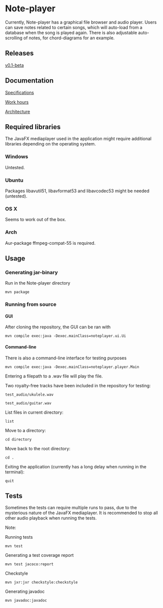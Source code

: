 # Note-player

Currently, Note-player has a graphical file browser and audio player. Users can save notes related to certain songs, which will auto-load from a database when the song is played again. There is also adjustable auto-scrolling of notes, for chord-diagrams for an example.

## Releases

[v0.1-beta](https://github.com/Teo44/ot-harjoitustyo/releases/tag/v0.1.-beta)

## Documentation

[Specifications](https://github.com/Teo44/ot-harjoitustyo/blob/master/documentation/specifications.md)

[Work hours](https://github.com/Teo44/ot-harjoitusotyo/blob/master/documentation/work_hours.md)

[Architecture](https://github.com/Teo44/ot-harjoitustyo/blob/master/documentation/architecture.md)

## Required libraries

The JavaFX mediaplayer used in the application might require additional libraries depending on the operating system. 

### Windows

Untested.

### Ubuntu

Packages libavutil51, libavformat53 and libavcodec53 might be needed (untested). 

### OS X

Seems to work out of the box.

### Arch

Aur-package ffmpeg-compat-55 is required.



## Usage

### Generating jar-binary

Run in the Note-player directory
```
mvn package
```

### Running from source

#### GUI

After cloning the repository, the GUI can be ran with
```
mvn compile exec:java -Dexec.mainClass=noteplayer.ui.Ui
```

#### Command-line

There is also a command-line interface for testing purposes
```
mvn compile exec:java -Dexec.mainClass=noteplayer.player.Main
```

Entering a filepath to a .wav file will play the file.

Two royalty-free tracks have been included in the repository for testing:

```
test_audio/ukulele.wav

test_audio/guitar.wav
```

List files in current directory:
```
list
```
Move to a directory:
```
cd directory
```

Move back to the root directory:
```
cd .
```

Exiting the application (currently has a long delay when running in the terminal):

```
quit
```

## Tests

Sometimes the tests can require multiple runs to pass, due to the mysterious nature of the JavaFX mediaplayer. It is recommended to stop all other audio playback when running the tests.

Note: 

Running tests

```
mvn test
```

Generating a test coverage report

```
mvn test jacoco:report
```

Checkstyle
```
mvn jxr:jxr checkstyle:checkstyle
```

Generating javadoc
```
mvn javadoc:javadoc
```
